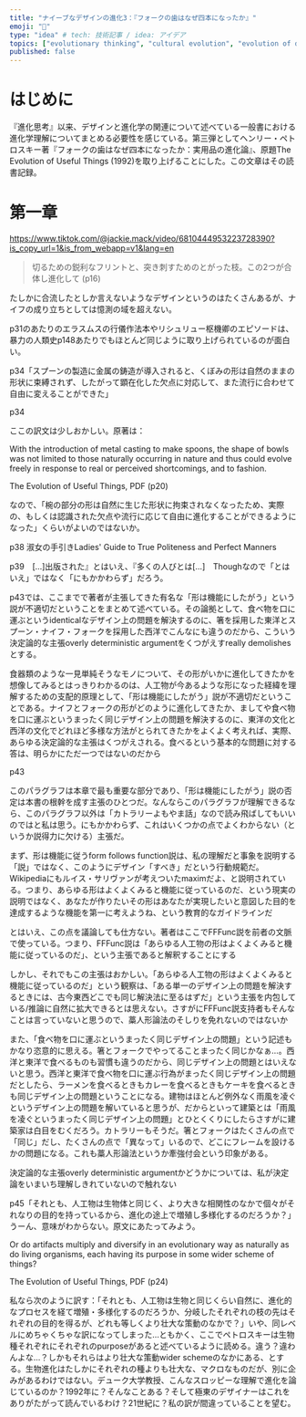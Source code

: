```yaml
---
title: "ナイーブなデザインの進化3：『フォークの歯はなぜ四本になったか』"
emoji: "🍴"
type: "idea" # tech: 技術記事 / idea: アイデア
topics: ["evolutionary thinking", "cultural evolution", "evolution of design"]
published: false
---
```


# はじめに

『進化思考』以来、デザインと進化学の関連について述べている一般書における進化学理解についてまとめる必要性を感じている。第三弾としてヘンリー・ペトロスキー著『フォークの歯はなぜ四本になったか：実用品の進化論』、原題The Evolution of Useful Things (1992)を取り上げることにした。この文章はその読書記録。

# 第一章

https://www.tiktok.com/@jackie.mack/video/6810444953223728390?is_copy_url=1&is_from_webapp=v1&lang=en

> 切るための鋭利なフリントと、突き刺すためのとがった枝。この2つが合体し進化して (p16)

たしかに合流したとしか言えないようなデザインというのはたくさんあるが、ナイフの成り立ちとしては憶測の域を超えない。

p31のあたりのエラスムスの行儀作法本やリシュリュー枢機卿のエピソードは、暴力の人類史p148あたりでもほとんど同じように取り上げられているのが面白い。

p34「スプーンの製造に金属の鋳造が導入されると、くぼみの形は自然のままの形状に束縛されず、したがって顕在化した欠点に対応して、また流行に合わせて自由に変えることができた」

p34

ここの訳文は少しおかしい。原著は：

With the introduction of metal casting to make spoons, the shape of bowls was not limited to those naturally occurring in nature and thus could evolve freely in response to real or perceived shortcomings, and to fashion.

The Evolution of Useful Things, PDF (p20)

なので、「椀の部分の形は自然に生じた形状に拘束されなくなったため、実際の、もしくは認識された欠点や流行に応じて自由に進化することができるようになった」くらいがよいのではないか。

p38 淑女の手引きLadies' Guide to True Politeness and Perfect Manners

p39　[…]出版された』とはいえ、『多くの人びとは[…]　Thoughなので「とはいえ」ではなく「にもかかわらず」だろう。

p43では、ここまでで著者が主張してきた有名な「形は機能にしたがう」という説が不適切だということをまとめて述べている。その論拠として、食べ物を口に運ぶというidenticalなデザイン上の問題を解決するのに、箸を採用した東洋とスプーン・ナイフ・フォークを採用した西洋でこんなにも違うのだから、こういう決定論的な主張overly deterministic argumentをくつがえすreally demolishesとする。

食器類のような一見単純そうなモノについて、その形がいかに進化してきたかを想像してみるとはっきりわかるのは、人工物が今あるような形になった経緯を理解するための支配的原理として、「形は機能にしたがう」説が不適切だということである。ナイフとフォークの形がどのように進化してきたか、ましてや食べ物を口に運ぶというまったく同じデザイン上の問題を解決するのに、東洋の文化と西洋の文化でどれほど多様な方法がとられてきたかをよくよく考えれば、実際、あらゆる決定論的な主張はくつがえされる。食べるという基本的な問題に対する答は、明らかにただ一つではないのだから

p43

このパラグラフは本章で最も重要な部分であり、「形は機能にしたがう」説の否定は本書の根幹を成す主張のひとつだ。なんならこのパラグラフが理解できるなら、このパラグラフ以外は「カトラリーよもやま話」なので読み飛ばしてもいいのではと私は思う。にもかかわらず、これはいくつかの点でよくわからない（というか説得力に欠ける）主張だ。

まず、形は機能に従うform follows function説は、私の理解だと事象を説明する「説」ではなく、このようにデザイン「すべき」だという行動規範だ。Wikipediaにもルイス・サリヴァンが考えついたmaximだよ、と説明されている。つまり、あらゆる形はよくよくみると機能に従っているのだ、という現実の説明ではなく、あなたが作りたいその形はあなたが実現したいと意図した目的を達成するような機能を第一に考えようね、という教育的なガイドラインだ

とはいえ、この点を議論しても仕方ない。著者はここでFFFunc説を前者の文脈で使っている。つまり、FFFunc説は「あらゆる人工物の形はよくよくみると機能に従っているのだ」、という主張であると解釈することにする

しかし、それでもこの主張はおかしい。「あらゆる人工物の形はよくよくみると機能に従っているのだ」という観察は、「ある単一のデザイン上の問題を解決するときには、古今東西どこでも同じ解決法に至るはずだ」という主張を内包している/推論に自然に拡大できるとは思えない。さすがにFFFunc説支持者もそんなことは言っていないと思うので、藁人形論法のそしりを免れないのではないか

また、「食べ物を口に運ぶというまったく同じデザイン上の問題」という記述もかなり恣意的に思える。箸とフォークでやってることまったく同じかなぁ…。西洋と東洋で食べるものも習慣も違うのだから、同じデザイン上の問題とはいえないと思う。西洋と東洋で食べ物を口に運ぶ行為がまったく同じデザイン上の問題だとしたら、ラーメンを食べるときもカレーを食べるときもケーキを食べるときも同じデザイン上の問題ということになる。建物はほとんど例外なく雨風を凌ぐというデザイン上の問題を解いていると思うが、だからといって建築とは「雨風を凌ぐというまったく同じデザイン上の問題」とひとくくりにしたらさすがに建築家は白目をむくだろう。カトラリーもそうだ。箸とフォークはたくさんの点で「同じ」だし、たくさんの点で「異なって」いるので、どこにフレームを設けるかの問題になる。これも藁人形論法というか牽強付会という印象がある。

決定論的な主張overly deterministic argumentかどうかについては、私が決定論をいまいち理解しきれていないので触れない

p45「それとも、人工物は生物体と同じく、より大きな相関性のなかで個々がそれなりの目的を持っているから、進化の途上で増殖し多様化するのだろうか？」うーん、意味がわからない。原文にあたってみよう。

Or do artifacts multiply and diversify in an evolutionary way as naturally as do living organisms, each having its purpose in some wider scheme of things?

The Evolution of Useful Things, PDF (p24)

私なら次のように訳す：「それとも、人工物は生物と同じくらい自然に、進化的なプロセスを経て増殖・多様化するのだろうか、分岐したそれぞれの枝の先はそれぞれの目的を得るが、どれも等しくより壮大な策動のなかで？」いや、同レベルにめちゃくちゃな訳になってしまった…ともかく、ここでペトロスキーは生物種それぞれにそれぞれのpurposeがあると述べているように読める。違う？違わんよな…？しかもそれらはより壮大な策動wider schemeのなかにある、とする。生物進化はたしかにそれぞれの種よりも壮大な、マクロなものだが、別に企みがあるわけではない。デューク大学教授、こんなスロッピーな理解で進化を論じているのか？1992年に？そんなことある？そして極東のデザイナーはこれをありがたがって読んでいるわけ？21世紀に？私の訳が間違っていることを望む。

